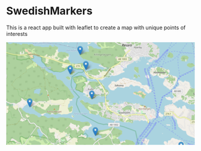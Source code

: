 # SwedishMarkers

This is a react app built with leaflet to create a map with unique points of interests

<img src="screenshot.png" alt="Screenshot" title="Screenshot">
